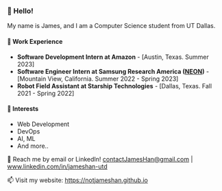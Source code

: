 ###  **👋 Hello!**

My name is James, and I am a Computer Science student from UT Dallas.

#### 💼 Work Experience
- **Software Development Intern at Amazon** -  [Austin, Texas. Summer 2023]
- **Software Engineer Intern at Samsung Research America ([NEON](https://neonlife.ai/))** - [Mountain View, California. Summer 2022 - Spring 2023]
- **Robot Field Assistant at Starship Technologies** - [Dallas, Texas. Fall 2021 - Spring 2022]

#### 🌱 Interests
-  Web Development
-  DevOps
-  AI, ML
-  And more..

💬 Reach me by email or LinkedIn! contactJamesHan@gmail.com | www.linkedin.com/in/jameshan-utd

📫 Visit my website: https://notjameshan.github.io
<!---
jameshan2002/jameshan2002 is a ✨ special ✨ repository because its `README.md` (this file) appears on your GitHub profile.
You can click the Preview link to take a look at your changes.
--->
